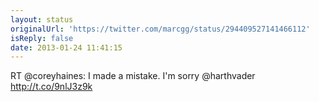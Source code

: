 ```yaml
---
layout: status
originalUrl: 'https://twitter.com/marcgg/status/294409527141466112'
isReply: false
date: 2013-01-24 11:41:15
---
```


RT @coreyhaines: I made a mistake. I'm sorry @harthvader http://t.co/9nlJ3z9k
